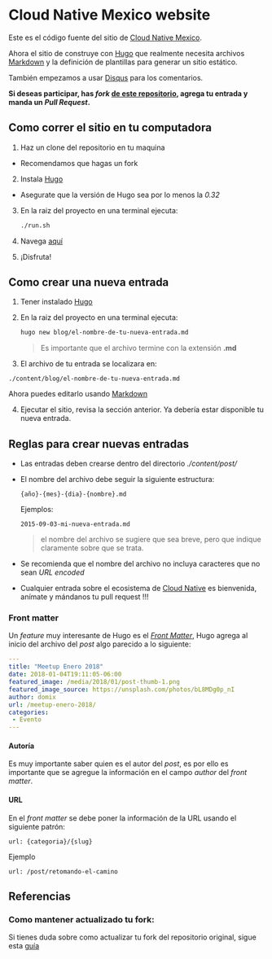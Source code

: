 # Cloud Native Mexico website

Este es el código fuente del sitio de [Cloud Native Mexico][4]. 

Ahora el sitio de construye con [Hugo][1] que realmente necesita archivos [Markdown][3] y la definición de plantillas para generar un sitio estático.

También empezamos a usar [Disqus][6] para los comentarios.

**Si deseas participar, has _fork_ [de este repositorio][9], agrega tu entrada y manda un _Pull Request_.**

## Como correr el sitio en tu computadora

1. Haz un clone del repositorio en tu maquina
  * Recomendamos que hagas un fork
2. Instala [Hugo][1]
  - Asegurate que la versión de Hugo sea por lo menos la _0.32_
3. En la raiz del proyecto en una terminal ejecuta:

    ```bash
    ./run.sh
    ```
4. Navega [aquí][2]
5. ¡Disfruta!


## Como crear una nueva entrada

 1. Tener instalado [Hugo][1]
 2. En la raiz del proyecto en una terminal ejecuta:


    ```bash
    hugo new blog/el-nombre-de-tu-nueva-entrada.md
    ```

    > Es importante que el archivo termine con la extensión __.md__

 3. El archivo de tu entrada se localizara en:

   ```
   ./content/blog/el-nombre-de-tu-nueva-entrada.md
   ```    

   Ahora  puedes editarlo usando [Markdown][3]

 4. Ejecutar el sitio, revisa la sección anterior. Ya debería estar disponible tu nueva entrada.

## Reglas para crear nuevas entradas

- Las entradas deben crearse dentro del directorio  _./content/post/_
- El nombre del archivo debe seguir la siguiente estructura:

   ```
   {año}-{mes}-{dia}-{nombre}.md
   ```    

   Ejemplos:

   ```
   2015-09-03-mi-nueva-entrada.md
   ```   

   > el nombre del archivo se sugiere que sea breve, pero que indique claramente sobre que se trata.

- Se recomienda que el nombre del archivo no incluya caracteres que no sean _URL encoded_
- Cualquier entrada sobre el ecosistema de [Cloud Native][7] es bienvenida, anímate y mándanos tu pull request !!!

### Front matter

Un _feature_ muy interesante de Hugo es el [_Front Matter_][5], Hugo agrega al inicio del archivo del _post_ algo parecido a lo siguiente:


  ```yaml
  ---
  title: "Meetup Enero 2018"
  date: 2018-01-04T19:11:05-06:00
  featured_image: /media/2018/01/post-thumb-1.png
  featured_image_source: https://unsplash.com/photos/bL8MDg0p_nI
  author: domix
  url: /meetup-enero-2018/
  categories:
   - Evento
  ---
  ```


#### Autoría

Es muy importante saber quien es el autor del _post_, es por ello es importante que se agregue la información en el campo _author_ del _front matter_.


#### URL

En el _front matter_ se debe poner la información de la URL usando el siguiente patrón:

  ```
  url: {categoria}/{slug}
  ```

  Ejemplo

  ```
  url: /post/retomando-el-camino
  ```

## Referencias

### Como mantener actualizado tu fork:
Si tienes duda sobre como actualizar tu fork del repositorio original, sigue esta [guía][8]

 [1]: http://gohugo.io
 [2]: http://localhost:1313/
 [3]: http://daringfireball.net/projects/markdown/
 [4]: https://cloudnative.mx
 [5]: http://gohugo.io/content/front-matter/
 [6]: https://disqus.com/
 [7]: http://cncf.io
 [8]: http://stackoverflow.com/a/3903835
 [9]: https://github.com/cloudnativemx/website